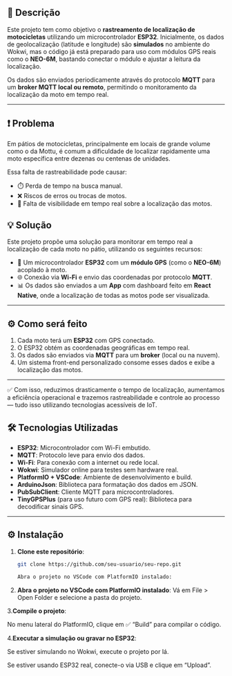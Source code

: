 ## 📌 Descrição

Este projeto tem como objetivo o **rastreamento de localização de motocicletas** utilizando um microcontrolador **ESP32**. Inicialmente, os dados de geolocalização (latitude e longitude) são **simulados** no ambiente do Wokwi, mas o código já está preparado para uso com módulos GPS reais como o **NEO-6M**, bastando conectar o módulo e ajustar a leitura da localização.

Os dados são enviados periodicamente através do protocolo **MQTT** para um **broker MQTT local ou remoto**, permitindo o monitoramento da localização da moto em tempo real.

---

## ❗ Problema

Em pátios de motocicletas, principalmente em locais de grande volume como o da Mottu, é comum a dificuldade de localizar rapidamente uma moto específica entre dezenas ou centenas de unidades.

Essa falta de rastreabilidade pode causar:

- ⏱️ Perda de tempo na busca manual.
- ❌ Riscos de erros ou trocas de motos.
- 🚨 Falta de visibilidade em tempo real sobre a localização das motos.

## 💡 Solução

Este projeto propõe uma solução para monitorar em tempo real a localização de cada moto no pátio, utilizando os seguintes recursos:

- 📍 Um microcontrolador **ESP32** com um **módulo GPS** (como o **NEO-6M**) acoplado à moto.
- 🌐 Conexão via **Wi-Fi** e envio das coordenadas por protocolo **MQTT**.
- 📊 Os dados são enviados a um **App** com dashboard feito em **React Native**, onde a localização de todas as motos pode ser visualizada.

---

## ⚙️ Como será feito

1. Cada moto terá um **ESP32** com GPS conectado.
2. O ESP32 obtém as coordenadas geográficas em tempo real.
3. Os dados são enviados via **MQTT** para um **broker** (local ou na nuvem).
4. Um sistema front-end personalizado consome esses dados e exibe a localização das motos.

---

✅ Com isso, reduzimos drasticamente o tempo de localização, aumentamos a eficiência operacional e trazemos rastreabilidade e controle ao processo — tudo isso utilizando tecnologias acessíveis de IoT.

## 🛠️ Tecnologias Utilizadas

- **ESP32**: Microcontrolador com Wi-Fi embutido.
- **MQTT**: Protocolo leve para envio dos dados.
- **Wi-Fi**: Para conexão com a internet ou rede local.
- **Wokwi**: Simulador online para testes sem hardware real.
- **PlatformIO + VSCode**: Ambiente de desenvolvimento e build.
- **ArduinoJson**: Biblioteca para formatação dos dados em JSON.
- **PubSubClient**: Cliente MQTT para microcontroladores.
- **TinyGPSPlus** (para uso futuro com GPS real): Biblioteca para decodificar sinais GPS.

---

## ⚙️ Instalação

1. **Clone este repositório**:

   ```bash
   git clone https://github.com/seu-usuario/seu-repo.git

   Abra o projeto no VSCode com PlatformIO instalado:

   ```

2. **Abra o projeto no VSCode com PlatformIO instalado**:
   Vá em File > Open Folder e selecione a pasta do projeto.

3.**Compile o projeto**:

No menu lateral do PlatformIO, clique em ✅ “Build” para compilar o código.

4.**Executar a simulação ou gravar no ESP32**:

Se estiver simulando no Wokwi, execute o projeto por lá.

Se estiver usando ESP32 real, conecte-o via USB e clique em “Upload”.
